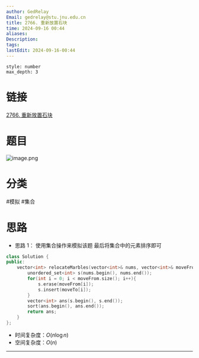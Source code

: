 ```yaml
---
author: GedRelay
Email: gedrelay@stu.jnu.edu.cn
title: 2766. 重新放置石块
time: 2024-09-16 00:44
aliases: 
Description: 
tags: 
lastEdit: 2024-09-16-00:44
---
```


```toc
style: number
max_depth: 3
```

# 链接
[2766. 重新放置石块](https://leetcode.cn/problems/relocate-marbles/) 

# 题目
![image.png](https://ged-pic-bed.oss-cn-guangzhou.aliyuncs.com/img/202409160044551.png)


# 分类
#模拟 #集合 

# 思路
- 思路 1：
使用集合操作来模拟该题
最后将集合中的元素排序即可


```cpp
class Solution {
public:
    vector<int> relocateMarbles(vector<int>& nums, vector<int>& moveFrom, vector<int>& moveTo) {
        unordered_set<int> s(nums.begin(), nums.end());
        for(int i = 0; i < moveFrom.size(); i++){
            s.erase(moveFrom[i]);
            s.insert(moveTo[i]);
        }
        vector<int> ans(s.begin(), s.end());
        sort(ans.begin(), ans.end());
        return ans;
    }
};
```


- 时间复杂度：${O\left( n\log n \right)  }$ 
- 空间复杂度：${O\left( n \right)  }$ 


---

